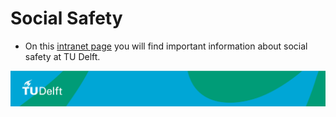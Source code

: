 # Social Safety

- On this [intranet page](https://intranet.tudelft.nl/en/group/guest/social-safety) you will find important information about social safety at TU Delft.

![footer](../figures/footer-tudelft.jpg)